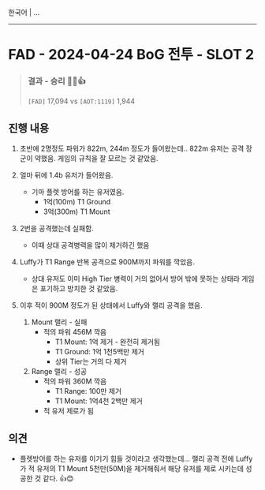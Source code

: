 한국어 | ...

---

# FAD - 2024-04-24 BoG 전투 - SLOT 2

> ### 결과 - 승리 🎊😊👍
>
> `[FAD]` 17,094 vs `[AOT:1119]` 1,944



## 진행 내용 

1. 초반에 2명정도 파워가 822m, 244m 정도가 들어왔는데.. 822m 유저는 공격 장군이 약했음.  게임의 규칙을 잘 모르는 것 같았음.

2. 얼마 뒤에 1.4b 유저가 들어왔음.

   * 기마 플렛 방어를 하는 유저였음.
     * 1억(100m) T1 Ground
     * 3억(300m) T1 Mount

3. 2번을 공격했는데 실패함.

   * 이때 상대 공격병력을 많이 제거하긴 했음

4. Luffy가 T1 Range 반복 공격으로 900M까지 파워를 깍았음.

   * 상대 유저도 이미 High Tier 병력이 거의 없어서 방어 밖에 못하는 상태라 게임은 포기하고 방치한 것 같았음.

5. 이후 적이 900M 정도가 된 상태에서 Luffy와 랠리 공격을 했음.

   1. Mount 랠리 - 실패
      * 적의 파워 456M 깍음
        * T1 Mount: 1억 제거 - 완전히 제거됨
        * T1 Ground: 1억 1천5백만 제거
        * 상위 Tier는 거의 다 제거
   2. Range 랠리 - 성공
      * 적의 파워 360M 깍음
        * T1 Range: 100만 제거
        * T1 Mount: 1억4천 2백만 제거
      * 적 유저 제로가 됨

   

   

## 의견

* 플렛방어를 하는 유저를 이기기 힘들 것이라고 생각했는데... 랠리 공격 전에 Luffy가 적 유저의 T1 Mount 5천만(50M)을 제거해줘서 해당 유저를 제로 시키는데 성공한 것 같다. 👍😊

  